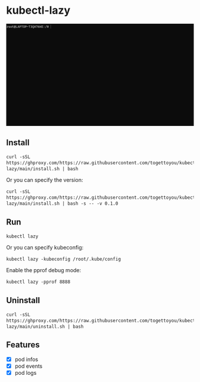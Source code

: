 # kubectl-lazy

![Gif](https://github.com/togettoyou/kubectl-lazy/blob/main/demo.gif)

## Install

```shell
curl -sSL https://ghproxy.com/https://raw.githubusercontent.com/togettoyou/kubectl-lazy/main/install.sh | bash
```

Or you can specify the version:

```shell
curl -sSL https://ghproxy.com/https://raw.githubusercontent.com/togettoyou/kubectl-lazy/main/install.sh | bash -s -- -v 0.1.0
```

## Run

```shell
kubectl lazy
```

Or you can specify kubeconfig:

```shell
kubectl lazy -kubeconfig /root/.kube/config
```

Enable the pprof debug mode:

```shell
kubectl lazy -pprof 8888
```

## Uninstall

```shell
curl -sSL https://ghproxy.com/https://raw.githubusercontent.com/togettoyou/kubectl-lazy/main/uninstall.sh | bash
```

## Features

- [x] pod infos
- [x] pod events
- [x] pod logs
